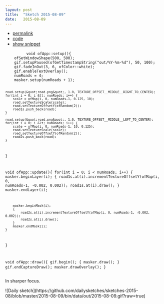 ```yaml
---
layout: post
title:  "Sketch 2015-08-09"
date:   2015-08-09
---
```

<div class="code">
    <ul>
		<li><a href="{% post_url 2015-08-09-sketch %}">permalink</a></li>
		<li><a href="https://github.com/dailysketches/sketches-2015-08/tree/master/2015-08-09">code</a></li>
		<li><a href="#" class="snippet-button">show snippet</a></li>
	</ul>
    <pre class="snippet">
        <code class="cpp">void ofApp::setup(){
    ofSetWindowShape(500, 500);
    gif.setupPaused(ofGetTimestampString(&quot;out/%Y-%m-%d&quot;), 50, 100);
    gif.fadeInOut(3, 6, ofColor::white);
    gif.enableTextOverlay();
    numRoads = 4;
    masker.setup(numRoads + 1);
    
    road.setup(&quot;road.png&quot;, 1.0, TEXTURE_OFFSET__MIDDLE__RIGHT_TO_CENTER);
    for(int i = 0; i &lt; numRoads; i++) {
        scale = ofMap(i, 0, numRoads-1, 0.125, 10);
        road.setTextureScale(scale);
        road.setTextureOffsetY(ofRandom(2));
        road1s.push_back(road);
    }
    
    road.setup(&quot;road.png&quot;, 1.0, TEXTURE_OFFSET__MIDDLE__LEFT_TO_CENTER);
    for(int i = 0; i &lt; numRoads; i++) {
        scale = ofMap(i, 0, numRoads-1, 10, 0.125);
        road.setTextureScale(scale);
        road.setTextureOffsetY(ofRandom(2));
        road2s.push_back(road);
    }
}

void ofApp::update(){
    for(int i = 0; i &lt; numRoads; i++) {
        masker.beginLayer(i);
        {
            road1s.at(i).incrementTextureOffsetY(ofMap(i, 0, numRoads-1, -0.002, 0.002));
            road1s.at(i).draw();
        }
        masker.endLayer(i);
        
        masker.beginMask(i);
        {
            road2s.at(i).incrementTextureOffsetY(ofMap(i, 0, numRoads-1, -0.002, 0.002));
            road2s.at(i).draw();
        }
        masker.endMask(i);
    }
}

void ofApp::draw(){
    gif.begin();
    {
        masker.draw();
    }
    gif.endCaptureDraw();
    masker.drawOverlay();
}</code>
    </pre>
</div>
<p class="description">In sharper focus.</p>
![Daily sketch](https://github.com/dailysketches/sketches-2015-08/blob/master/2015-08-09/bin/data/out/2015-08-09.gif?raw=true)
